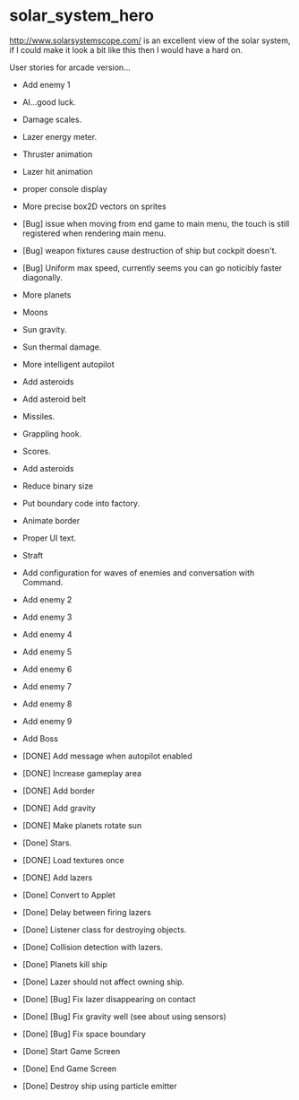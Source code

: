 solar_system_hero
=================

http://www.solarsystemscope.com/ is an excellent view of the solar system, if I could make it look a bit like this then I would have a hard on.

User stories for arcade version...

 - Add enemy 1
 - AI...good luck.
 - Damage scales.
 - Lazer energy meter.
 - Thruster animation
 - Lazer hit animation
 - proper console display
 - More precise box2D vectors on sprites
 - [Bug] issue when moving from end game to main menu, the touch is still registered when rendering main menu.
 - [Bug] weapon fixtures cause destruction of ship but cockpit doesn't.
 - [Bug] Uniform max speed, currently seems you can go noticibly faster diagonally.
 - More planets
 - Moons
 - Sun gravity.
 - Sun thermal damage.
 - More intelligent autopilot
 - Add asteroids 
 - Add asteroid belt
 - Missiles.
 - Grappling hook.
 - Scores.
 - Add asteroids
 - Reduce binary size
 - Put boundary code into factory.
 - Animate border
 - Proper UI text.
 - Straft
 - Add configuration for waves of enemies and conversation with Command.
 - Add enemy 2
 - Add enemy 3
 - Add enemy 4
 - Add enemy 5
 - Add enemy 6
 - Add enemy 7
 - Add enemy 8
 - Add enemy 9
 - Add Boss





 - [DONE] Add message when autopilot enabled
 - [DONE] Increase gameplay area
 - [DONE] Add border
 - [DONE] Add gravity
 - [DONE] Make planets rotate sun
 - [Done] Stars.
 - [DONE] Load textures once
 - [DONE] Add lazers
 - [Done] Convert to Applet
 - [Done] Delay between firing lazers
 - [Done] Listener class for destroying objects.
 - [Done] Collision detection with lazers.
 - [Done] Planets kill ship
 - [Done] Lazer should not affect owning ship.
 - [Done] [Bug] Fix lazer disappearing on contact
 - [Done] [Bug] Fix gravity well (see about using sensors)
 - [Done] [Bug] Fix space boundary
 - [Done] Start Game Screen
 - [Done] End Game Screen
 - [Done] Destroy ship using particle emitter